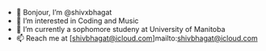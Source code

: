 - 👋 Bonjour, I’m @shivxbhagat
- 👀 I’m interested in Coding and Music
- 🌱 I’m currently a sophomore studeny at University of Manitoba
- 📫 Reach me at [shivbhagat@icloud.com]mailto:shivbhagat@icloud.com
